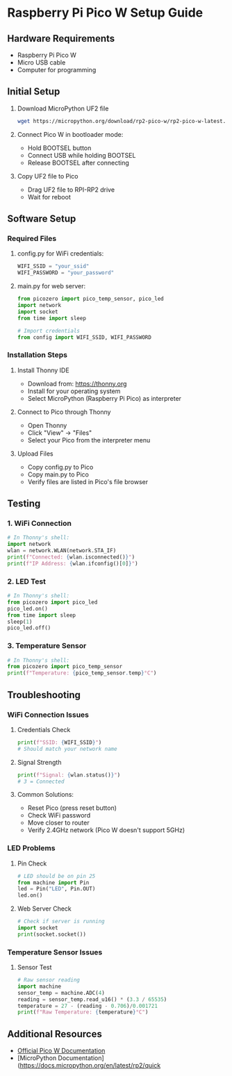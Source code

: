 # Raspberry Pi Pico W Setup Guide

## Hardware Requirements
- Raspberry Pi Pico W
- Micro USB cable
- Computer for programming

## Initial Setup
1. Download MicroPython UF2 file
   ```bash
   wget https://micropython.org/download/rp2-pico-w/rp2-pico-w-latest.uf2
   ```

2. Connect Pico W in bootloader mode:
   - Hold BOOTSEL button
   - Connect USB while holding BOOTSEL
   - Release BOOTSEL after connecting

3. Copy UF2 file to Pico
   - Drag UF2 file to RPI-RP2 drive
   - Wait for reboot

## Software Setup

### Required Files
1. config.py for WiFi credentials:
   ```python
   WIFI_SSID = "your_ssid"
   WIFI_PASSWORD = "your_password"
   ```

2. main.py for web server:
   ```python
   from picozero import pico_temp_sensor, pico_led
   import network
   import socket
   from time import sleep
   
   # Import credentials
   from config import WIFI_SSID, WIFI_PASSWORD
   ```

### Installation Steps
1. Install Thonny IDE
   - Download from: https://thonny.org
   - Install for your operating system
   - Select MicroPython (Raspberry Pi Pico) as interpreter

2. Connect to Pico through Thonny
   - Open Thonny
   - Click "View" -> "Files"
   - Select your Pico from the interpreter menu

3. Upload Files
   - Copy config.py to Pico
   - Copy main.py to Pico
   - Verify files are listed in Pico's file browser

## Testing

### 1. WiFi Connection
```python
# In Thonny's shell:
import network
wlan = network.WLAN(network.STA_IF)
print(f"Connected: {wlan.isconnected()}")
print(f"IP Address: {wlan.ifconfig()[0]}")
```

### 2. LED Test
```python
# In Thonny's shell:
from picozero import pico_led
pico_led.on()
from time import sleep
sleep(1)
pico_led.off()
```

### 3. Temperature Sensor
```python
# In Thonny's shell:
from picozero import pico_temp_sensor
print(f"Temperature: {pico_temp_sensor.temp}°C")
```

## Troubleshooting

### WiFi Connection Issues
1. Credentials Check
   ```python
   print(f"SSID: {WIFI_SSID}")
   # Should match your network name
   ```

2. Signal Strength
   ```python
   print(f"Signal: {wlan.status()}")
   # 3 = Connected
   ```

3. Common Solutions:
   - Reset Pico (press reset button)
   - Check WiFi password
   - Move closer to router
   - Verify 2.4GHz network (Pico W doesn't support 5GHz)

### LED Problems
1. Pin Check
   ```python
   # LED should be on pin 25
   from machine import Pin
   led = Pin("LED", Pin.OUT)
   led.on()
   ```

2. Web Server Check
   ```python
   # Check if server is running
   import socket
   print(socket.socket())
   ```

### Temperature Sensor Issues
1. Sensor Test
   ```python
   # Raw sensor reading
   import machine
   sensor_temp = machine.ADC(4)
   reading = sensor_temp.read_u16() * (3.3 / 65535)
   temperature = 27 - (reading - 0.706)/0.001721
   print(f"Raw Temperature: {temperature}°C")
   ```

## Additional Resources
- [Official Pico W Documentation](https://www.raspberrypi.com/documentation/microcontrollers/raspberry-pi-pico.html)
- [MicroPython Documentation](https://docs.micropython.org/en/latest/rp2/quick